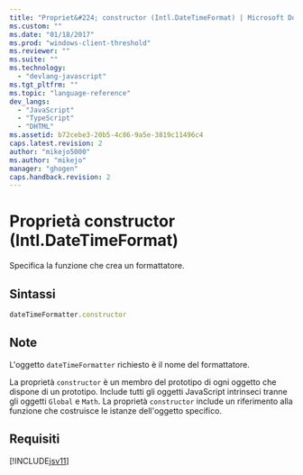 ```yaml
---
title: "Propriet&#224; constructor (Intl.DateTimeFormat) | Microsoft Docs"
ms.custom: ""
ms.date: "01/18/2017"
ms.prod: "windows-client-threshold"
ms.reviewer: ""
ms.suite: ""
ms.technology: 
  - "devlang-javascript"
ms.tgt_pltfrm: ""
ms.topic: "language-reference"
dev_langs: 
  - "JavaScript"
  - "TypeScript"
  - "DHTML"
ms.assetid: b72cebe3-20b5-4c86-9a5e-3819c11496c4
caps.latest.revision: 2
author: "mikejo5000"
ms.author: "mikejo"
manager: "ghogen"
caps.handback.revision: 2
---
```

# Propriet&#224; constructor (Intl.DateTimeFormat)
Specifica la funzione che crea un formattatore.  
  
## Sintassi  
  
```javascript  
dateTimeFormatter.constructor  
```  
  
## Note  
 L'oggetto `dateTimeFormatter` richiesto è il nome del formattatore.  
  
 La proprietà `constructor` è un membro del prototipo di ogni oggetto che dispone di un prototipo.  Include tutti gli oggetti JavaScript intrinseci tranne gli oggetti `Global` e `Math`.  La proprietà `constructor` include un riferimento alla funzione che costruisce le istanze dell'oggetto specifico.  
  
## Requisiti  
 [!INCLUDE[jsv11](../../javascript/reference/includes/jsv11-md.md)]